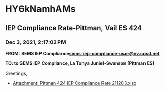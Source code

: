 # HY6kNamhAMs
## IEP Compliance Rate-Pittman, Vail ES 424
### Dec 3, 2021, 2:17:02 PM
**FROM: SEMS IEP Compliance<sems-iep-compliance-user@nv.ccsd.net>**

**TO: to SEMS IEP Compliance, La Tonya Juniel-Swanson [Pittman ES]**


Greetings,  





* [Attachment: Pittman 424 IEP Compliance Rate 211203.xlsx](HY6kNamhAMs-attachment-1.xlsx)

